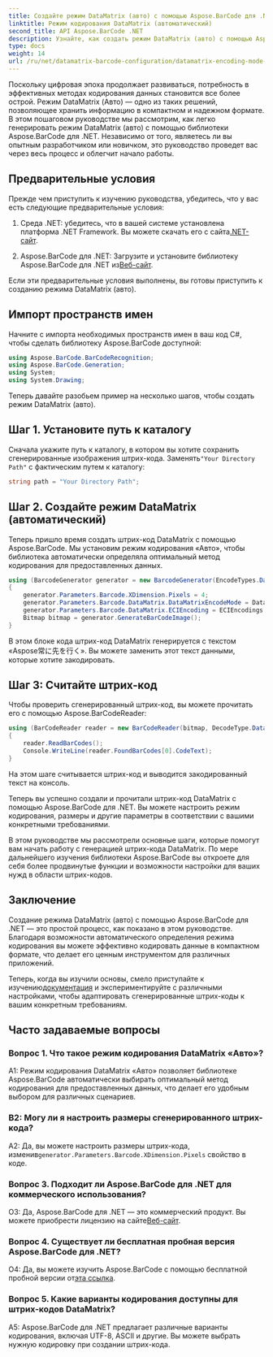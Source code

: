 ```yaml
---
title: Создайте режим DataMatrix (авто) с помощью Aspose.BarCode для .NET
linktitle: Режим кодирования DataMatrix (автоматический)
second_title: API Aspose.BarCode .NET
description: Узнайте, как создать режим DataMatrix (авто) с помощью Aspose.BarCode для .NET. Это пошаговое руководство охватывает все от предварительных условий до чтения штрих-кодов.
type: docs
weight: 14
url: /ru/net/datamatrix-barcode-configuration/datamatrix-encoding-mode-auto/
---
```

Поскольку цифровая эпоха продолжает развиваться, потребность в эффективных методах кодирования данных становится все более острой. Режим DataMatrix (Авто) — одно из таких решений, позволяющее хранить информацию в компактном и надежном формате. В этом пошаговом руководстве мы рассмотрим, как легко генерировать режим DataMatrix (авто) с помощью библиотеки Aspose.BarCode для .NET. Независимо от того, являетесь ли вы опытным разработчиком или новичком, это руководство проведет вас через весь процесс и облегчит начало работы.

## Предварительные условия

Прежде чем приступить к изучению руководства, убедитесь, что у вас есть следующие предварительные условия:

1.  Среда .NET: убедитесь, что в вашей системе установлена платформа .NET Framework. Вы можете скачать его с сайта[.NET-сайт](https://dotnet.microsoft.com/download/dotnet).

2.  Aspose.BarCode для .NET: Загрузите и установите библиотеку Aspose.BarCode для .NET из[Веб-сайт](https://releases.aspose.com/barcode/net/).

Если эти предварительные условия выполнены, вы готовы приступить к созданию режима DataMatrix (авто).

## Импорт пространств имен

Начните с импорта необходимых пространств имен в ваш код C#, чтобы сделать библиотеку Aspose.BarCode доступной:

```csharp
using Aspose.BarCode.BarCodeRecognition;
using Aspose.BarCode.Generation;
using System;
using System.Drawing;
```

Теперь давайте разобьем пример на несколько шагов, чтобы создать режим DataMatrix (авто).

## Шаг 1. Установите путь к каталогу

 Сначала укажите путь к каталогу, в котором вы хотите сохранить сгенерированные изображения штрих-кода. Заменять`"Your Directory Path"` с фактическим путем к каталогу:

```csharp
string path = "Your Directory Path";
```

## Шаг 2. Создайте режим DataMatrix (автоматический)

Теперь пришло время создать штрих-код DataMatrix с помощью Aspose.BarCode. Мы установим режим кодирования «Авто», чтобы библиотека автоматически определяла оптимальный метод кодирования для предоставленных данных.

```csharp
using (BarcodeGenerator generator = new BarcodeGenerator(EncodeTypes.DataMatrix, "Aspose常に先を行く"))
{
    generator.Parameters.Barcode.XDimension.Pixels = 4;
    generator.Parameters.Barcode.DataMatrix.DataMatrixEncodeMode = DataMatrixEncodeMode.Auto;
    generator.Parameters.Barcode.DataMatrix.ECIEncoding = ECIEncodings.UTF8;
    Bitmap bitmap = generator.GenerateBarCodeImage();
}
```

В этом блоке кода штрих-код DataMatrix генерируется с текстом «Aspose常に先を行く». Вы можете заменить этот текст данными, которые хотите закодировать.

## Шаг 3: Считайте штрих-код

Чтобы проверить сгенерированный штрих-код, вы можете прочитать его с помощью Aspose.BarCodeReader:

```csharp
using (BarCodeReader reader = new BarCodeReader(bitmap, DecodeType.DataMatrix))
{
    reader.ReadBarCodes();
    Console.WriteLine(reader.FoundBarCodes[0].CodeText);
}
```

На этом шаге считывается штрих-код и выводится закодированный текст на консоль.

Теперь вы успешно создали и прочитали штрих-код DataMatrix с помощью Aspose.BarCode для .NET. Вы можете настроить режим кодирования, размеры и другие параметры в соответствии с вашими конкретными требованиями.

В этом руководстве мы рассмотрели основные шаги, которые помогут вам начать работу с генерацией штрих-кода DataMatrix. По мере дальнейшего изучения библиотеки Aspose.BarCode вы откроете для себя более продвинутые функции и возможности настройки для ваших нужд в области штрих-кодов.

## Заключение

Создание режима DataMatrix (авто) с помощью Aspose.BarCode для .NET — это простой процесс, как показано в этом руководстве. Благодаря возможности автоматического определения режима кодирования вы можете эффективно кодировать данные в компактном формате, что делает его ценным инструментом для различных приложений.

 Теперь, когда вы изучили основы, смело приступайте к изучению[документация](https://reference.aspose.com/barcode/net/) и экспериментируйте с различными настройками, чтобы адаптировать сгенерированные штрих-коды к вашим конкретным требованиям.

## Часто задаваемые вопросы

### Вопрос 1. Что такое режим кодирования DataMatrix «Авто»?

A1: Режим кодирования DataMatrix «Авто» позволяет библиотеке Aspose.BarCode автоматически выбирать оптимальный метод кодирования для предоставленных данных, что делает его удобным выбором для различных сценариев.

### В2: Могу ли я настроить размеры сгенерированного штрих-кода?

 A2: Да, вы можете настроить размеры штрих-кода, изменив`generator.Parameters.Barcode.XDimension.Pixels` свойство в коде.

### Вопрос 3. Подходит ли Aspose.BarCode для .NET для коммерческого использования?

 О3: Да, Aspose.BarCode для .NET — это коммерческий продукт. Вы можете приобрести лицензию на сайте[Веб-сайт](https://purchase.aspose.com/buy).

### Вопрос 4. Существует ли бесплатная пробная версия Aspose.BarCode для .NET?

 О4: Да, вы можете изучить Aspose.BarCode с помощью бесплатной пробной версии от[эта ссылка](https://releases.aspose.com/).

### Вопрос 5. Какие варианты кодирования доступны для штрих-кодов DataMatrix?

A5: Aspose.BarCode для .NET предлагает различные варианты кодирования, включая UTF-8, ASCII и другие. Вы можете выбрать нужную кодировку при создании штрих-кода.